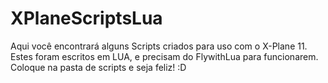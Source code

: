 # XPlaneScriptsLua
Aqui você encontrará alguns Scripts criados para uso com o X-Plane 11.
Estes foram escritos em LUA, e precisam do FlywithLua para funcionarem.
Coloque na pasta de scripts e seja feliz! :D
